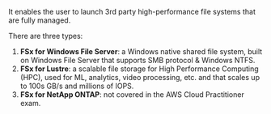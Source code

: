 It enables the user to launch 3rd party high-performance file systems that are fully managed.

There are three types:

1. **FSx for Windows File Server**: a Windows native shared file system, built on Windows File Server that supports SMB protocol & Windows NTFS.
2. **FSx for Lustre**: a scalable file storage for High Performance Computing (HPC), used for ML, analytics, video processing, etc. and that scales up to 100s GB/s and millions of IOPS.
3. **FSx for NetApp ONTAP**: not covered in the AWS Cloud Practitioner exam.